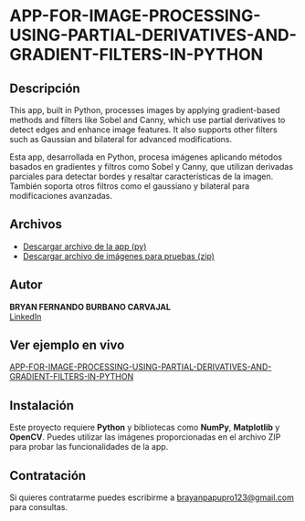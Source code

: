 # APP-FOR-IMAGE-PROCESSING-USING-PARTIAL-DERIVATIVES-AND-GRADIENT-FILTERS-IN-PYTHON

## Descripción

This app, built in Python, processes images by applying gradient-based methods and filters like Sobel and Canny, which use partial derivatives to detect edges and enhance image features. It also supports other filters such as Gaussian and bilateral for advanced modifications.

Esta app, desarrollada en Python, procesa imágenes aplicando métodos basados en gradientes y filtros como Sobel y Canny, que utilizan derivadas parciales para detectar bordes y resaltar características de la imagen. También soporta otros filtros como el gaussiano y bilateral para modificaciones avanzadas.

## Archivos

- [Descargar archivo de la app (py)](Aplicacion_proyectoCalculo.py)
- [Descargar archivo de imágenes para pruebas (zip)](IMAGENES.zip)

## Autor
**BRYAN FERNANDO BURBANO CARVAJAL**  
[LinkedIn](https://www.linkedin.com/in/bryanburbanocarvajal)  

## Ver ejemplo en vivo
[APP-FOR-IMAGE-PROCESSING-USING-PARTIAL-DERIVATIVES-AND-GRADIENT-FILTERS-IN-PYTHON](https://bryancarvajal24.github.io/APP-FOR-IMAGE-PROCESSING-USING-PARTIAL-DERIVATIVES-AND-GRADIENT-FILTERS/)

## Instalación
Este proyecto requiere **Python** y bibliotecas como **NumPy**, **Matplotlib** y **OpenCV**. Puedes utilizar las imágenes proporcionadas en el archivo ZIP para probar las funcionalidades de la app.

## Contratación
Si quieres contratarme puedes escribirme a brayanpapupro123@gmail.com para consultas.
